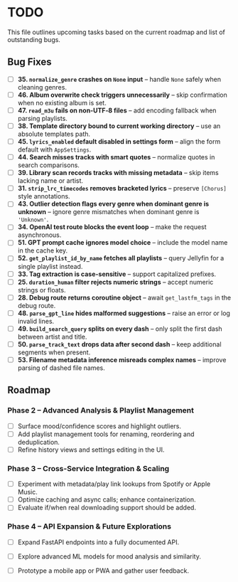 # TODO

This file outlines upcoming tasks based on the current roadmap and list of outstanding bugs.

## Bug Fixes
- [ ] **35. `normalize_genre` crashes on `None` input** – handle `None` safely when cleaning genres.
- [ ] **46. Album overwrite check triggers unnecessarily** – skip confirmation when no existing album is set.
- [ ] **47. `read_m3u` fails on non‑UTF‑8 files** – add encoding fallback when parsing playlists.
- [ ] **38. Template directory bound to current working directory** – use an absolute templates path.
- [ ] **45. `lyrics_enabled` default disabled in settings form** – align the form default with `AppSettings`.
- [ ] **44. Search misses tracks with smart quotes** – normalize quotes in search comparisons.
- [ ] **39. Library scan records tracks with missing metadata** – skip items lacking name or artist.
- [ ] **31. `strip_lrc_timecodes` removes bracketed lyrics** – preserve `[Chorus]` style annotations.
- [ ] **43. Outlier detection flags every genre when dominant genre is unknown** – ignore genre mismatches when dominant genre is `'Unknown'`.
- [ ] **34. OpenAI test route blocks the event loop** – make the request asynchronous.
- [ ] **51. GPT prompt cache ignores model choice** – include the model name in the cache key.
- [ ] **52. `get_playlist_id_by_name` fetches all playlists** – query Jellyfin for a single playlist instead.
- [ ] **33. Tag extraction is case-sensitive** – support capitalized prefixes.
- [ ] **25. `duration_human` filter rejects numeric strings** – accept numeric strings or floats.
- [ ] **28. Debug route returns coroutine object** – await `get_lastfm_tags` in the debug route.
- [ ] **48. `parse_gpt_line` hides malformed suggestions** – raise an error or log invalid lines.
- [ ] **49. `build_search_query` splits on every dash** – only split the first dash between artist and title.
- [ ] **50. `parse_track_text` drops data after second dash** – keep additional segments when present.
- [ ] **53. Filename metadata inference misreads complex names** – improve parsing of dashed file names.

## Roadmap
### Phase 2 – Advanced Analysis & Playlist Management
- [ ] Surface mood/confidence scores and highlight outliers.
- [ ] Add playlist management tools for renaming, reordering and deduplication.
- [ ] Refine history views and settings editing in the UI.

### Phase 3 – Cross-Service Integration & Scaling
- [ ] Experiment with metadata/play link lookups from Spotify or Apple Music.
- [ ] Optimize caching and async calls; enhance containerization.
- [ ] Evaluate if/when real downloading support should be added.

### Phase 4 – API Expansion & Future Explorations
- [ ] Expand FastAPI endpoints into a fully documented API.
- [ ] Explore advanced ML models for mood analysis and similarity.
- [ ] Prototype a mobile app or PWA and gather user feedback.

